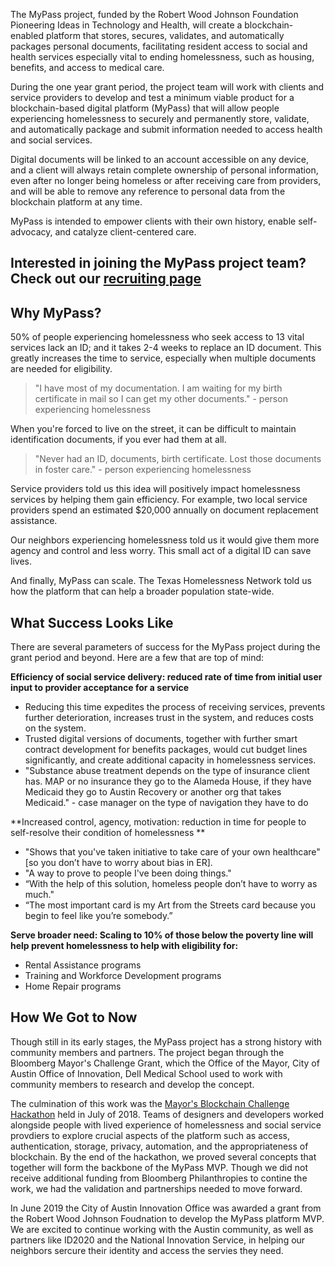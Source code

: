 The MyPass project, funded by the Robert Wood Johnson Foundation Pioneering Ideas in Technology and Health, will create a blockchain-enabled platform that stores, secures, validates, and automatically packages personal documents, facilitating resident access to social and health services especially vital to ending homelessness, such as housing, benefits, and access to medical care.

During the one year grant period, the project team will work with clients and service providers to develop and test a minimum viable product for a blockchain-based digital platform (MyPass) that will allow people experiencing homelessness to securely and permanently store, validate, and automatically package and submit information needed to access health and social services. 

Digital documents will be linked to an account accessible on any device, and a client will always retain complete ownership of personal information, even after no longer being homeless or after receiving care from providers, and will be able to remove any reference to personal data from the blockchain platform at any time. 

MyPass is intended to empower clients with their own history, enable self-advocacy, and catalyze client-centered care. 

## Interested in joining the MyPass project team? Check out our [recruiting page](LINK)

## Why MyPass?

50% of people experiencing homelessness who seek access to 13 vital services lack an ID; and it takes 2-4 weeks to replace an ID document. This greatly increases the time to service, especially when multiple documents are needed for eligibility.

> "I have most of my documentation. I am waiting for my birth certificate in mail so I can get my other documents." - person experiencing homelessness

When you're forced to live on the street, it can be difficult to maintain identification documents, if you ever had them at all.
    
> "Never had an ID, documents, birth certificate. Lost those documents in foster care." - person experiencing homelessness

Service providers told us this idea will positively impact homelessness services by helping them gain efficiency. For example, two local service providers spend an estimated $20,000 annually on document replacement assistance.

Our neighbors experiencing homelessness told us it would give them more agency and control and less worry. This small act of a digital ID can save lives. 

And finally, MyPass can scale. The Texas Homelessness Network told us how the platform that can help a broader population state-wide.

## What Success Looks Like

There are several parameters of success for the MyPass project during the grant period and beyond. Here are a few that are top of mind:

**Efficiency of social service delivery: reduced rate of time from initial user input to provider acceptance for a service**
* Reducing this time expedites the process of receiving services, prevents further deterioration, increases trust in the system, and reduces costs on the system.  
* Trusted digital versions of documents, together with further smart contract development for benefits packages, would cut budget lines significantly, and create additional capacity in homelessness services.
* "Substance abuse treatment depends on the type of insurance client has. MAP or no insurance they go to the Alameda House, if they have Medicaid they go to Austin Recovery or another org that takes Medicaid." - case manager on the type of navigation they have to do

**Increased control, agency, motivation: reduction in time for people to self-resolve their condition of homelessness **
* "Shows that you've taken initiative to take care of your own healthcare" [so you don’t have to worry about bias in ER].
* "A way to prove to people I've been doing things."
* “With the help of this solution, homeless people don’t have to worry as much."
* “The most important card is my Art from the Streets card because you begin to feel like you’re somebody.”

**Serve broader need: Scaling to 10% of those below the poverty line will help prevent homelessness to help with eligibility for:**
* Rental Assistance programs
* Training and Workforce Development programs
* Home Repair programs

## How We Got to Now

Though still in its early stages, the MyPass project has a strong history with community members and partners. The project began through the Bloomberg Mayor's Challenge Grant, which the Office of the Mayor, City of Austin Office of Innovation, Dell Medical School used to work with community members to research and develop the concept. 

The culmination of this work was the [Mayor's Blockchain Challenge Hackathon](http://projects.austintexas.io/projects/mayors-blockchain-challenge/about/overview/) held in July of 2018. Teams of designers and developers worked alongside people with lived experience of homelessness and social service provdiers to explore crucial aspects of the platform such as access, authentication, storage, privacy, automation, and the appropriateness of blockchain. By the end of the hackathon, we proved several concepts that together will form the backbone of the MyPass MVP. Though we did not receive additional funding from Bloomberg Philanthropies to contine the work, we had the validation and partnerships needed to move forward.

In June 2019 the City of Austin Innovation Office was awarded a grant from the Robert Wood Johnson Foudnation to develop the MyPass platform MVP. We are excited to continue working with the Austin community, as well as partners like ID2020 and the National Innovation Service, in helping our neighbors sercure their identity and access the servies they need.
